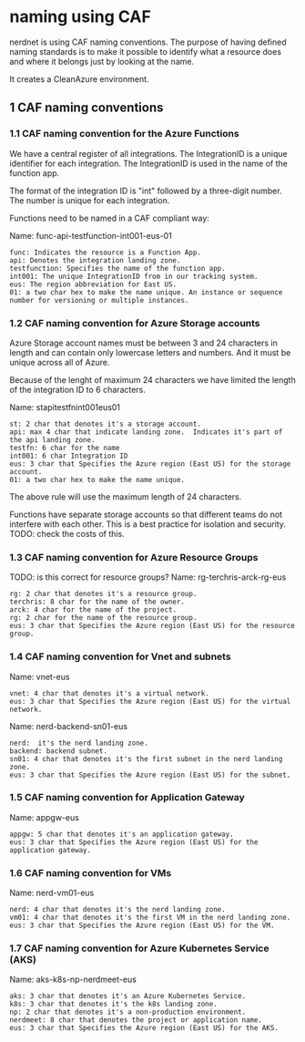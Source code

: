 # naming using CAF

nerdnet is using CAF naming conventions.
The purpose of having defined naming standards is to make it possible to identify what a resource does and where it belongs just by looking at the name.

It creates a CleanAzure environment.

## 1 CAF naming conventions

### 1.1 CAF naming convention for the Azure Functions

We have a central register of all integrations. The IntegrationID is a unique identifier for each integration. The IntegrationID is used in the name of the function app.

The format of the integration ID is "int" followed by a three-digit number. The number is unique for each integration.

Functions need to be named in a CAF compliant way:

Name: func-api-testfunction-int001-eus-01

```text
func: Indicates the resource is a Function App.
api: Denotes the integration landing zone.
testfunction: Specifies the name of the function app.
int001: The unique IntegrationID from in our tracking system.
eus: The region abbreviation for East US.
01: a two char hex to make the name unique. An instance or sequence number for versioning or multiple instances.
```

### 1.2 CAF naming convention for Azure Storage accounts

Azure Storage account names must be between 3 and 24 characters in length and can contain only lowercase letters and numbers. And it must be unique across all of Azure.

Because of the lenght of maximum 24 characters we have limited the length of the integration ID to 6 characters.

Name: stapitestfnint001eus01

```text
st: 2 char that denotes it's a storage account.
api: max 4 char that indicate landing zone.  Indicates it's part of the api landing zone.
testfn: 6 char for the name 
int001: 6 char Integration ID 
eus: 3 char that Specifies the Azure region (East US) for the storage account.
01: a two char hex to make the name unique.
```

The above rule will use the maximum length of 24 characters.

Functions have separate storage accounts so that different teams do not interfere with each other. This is a best practice for isolation and security.
TODO: check the costs of this.

### 1.3 CAF naming convention for Azure Resource Groups

TODO: is this correct for resource groups?
Name: rg-terchris-arck-rg-eus

```text
rg: 2 char that denotes it's a resource group.
terchris: 8 char for the name of the owner.
arck: 4 char for the name of the project.
rg: 2 char for the name of the resource group.
eus: 3 char that Specifies the Azure region (East US) for the resource group.
```

### 1.4 CAF naming convention for Vnet and subnets

Name: vnet-eus

```text
vnet: 4 char that denotes it's a virtual network.
eus: 3 char that Specifies the Azure region (East US) for the virtual network.
```

Name: nerd-backend-sn01-eus

```text
nerd:  it's the nerd landing zone.
backend: backend subnet.
sn01: 4 char that denotes it's the first subnet in the nerd landing zone.
eus: 3 char that Specifies the Azure region (East US) for the subnet.
```

### 1.5 CAF naming convention for Application Gateway

Name: appgw-eus

```text
appgw: 5 char that denotes it's an application gateway.
eus: 3 char that Specifies the Azure region (East US) for the application gateway.
```

### 1.6 CAF naming convention for VMs

Name: nerd-vm01-eus

```text
nerd: 4 char that denotes it's the nerd landing zone.
vm01: 4 char that denotes it's the first VM in the nerd landing zone.
eus: 3 char that Specifies the Azure region (East US) for the VM.
```

### 1.7 CAF naming convention for Azure Kubernetes Service (AKS)

Name: aks-k8s-np-nerdmeet-eus

```text
aks: 3 char that denotes it's an Azure Kubernetes Service.
k8s: 3 char that denotes it's the k8s landing zone.
np: 2 char that denotes it's a non-production environment.
nerdmeet: 8 char that denotes the project or application name.
eus: 3 char that Specifies the Azure region (East US) for the AKS.
```
